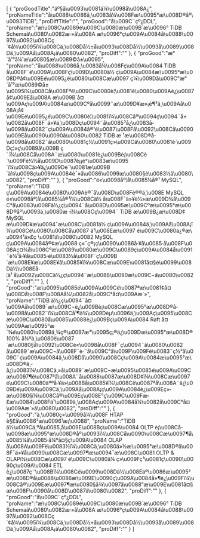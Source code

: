 [
	{
		"proGoodTitle":"äº§å\u0093\u0081ä¼\u0098å\u008A¿",
		"proNameTitle":"å\u0088\u0086å¸\u0083å¼\u008Fæ\u0095°æ\u008D®åº\u0093TiDB",
		"proDiffTitle":"",
		"proGood":"å\u009C¨çº¿DDL",
		"proName":"æ\u008C\u0089é\u009C\u0080æ\u009B´æ\u0096° TiDB Schemaã\u0080\u0082æ·»å\u008A æ\u0096°ç\u009A\u0084å\u0088\u0097å\u0092\u008Cç´¢å¼\u0095ï¼\u008Cä¸\u008Då½±å\u0093\u008Då½\u0093å\u0089\u008Dä¸\u009Aå\u008A¡ã\u0080\u0082",
		"proDiff":""
	},
	{
		"proGood":"æ°´å¹³å¼¹æ\u0080§æ\u0089©å±\u0095",
		"proName":"å\u0088\u0086å¸\u0083å¼\u008Fç\u009A\u0084 TiDB å\u008F¯é\u009A\u008Fç\u009D\u0080ä½ ç\u009A\u0084æ\u0095°æ\u008D®å¢\u009Eé\u0095¿è\u0080\u008Cæ\u0097 ç¼\u009Då\u009C°æ°´å¹³æ\u0089©å±\u0095ï¼\u008Cå\u008Fªé\u009C\u0080è¦\u0081é\u0080\u009Aè¿\u0087å¢\u009Eå\u008A æ\u009B´å¤\u009Aç\u009A\u0084æ\u009Cºå\u0099¨æ\u009D¥æ»¡è¶³ä¸\u009Aå\u008A¡å¢\u009Eé\u0095¿é\u009C\u0080è¦\u0081ï¼\u008Cåº\u0094ç\u0094¨å±\u0082å\u008F¯ä»¥ä¸\u008Dç\u0094¨å\u0085³å¿\u0083å­\u0098å\u0082¨ç\u009A\u0084å®¹é\u0087\u008Få\u0092\u008Cå\u0090\u009Eå\u0090\u0090ã\u0080\u0082 TiDB æ ¹æ\u008D®å­\u0098å\u0082¨ã\u0080\u0081ç½\u0091ç»\u009Cã\u0080\u0081è·\u009Dç¦»ç­\u0089å\u009B ç´ ï¼\u008Cå\u008A¨æ\u0080\u0081è¿\u009Bè¡\u008Cè´\u009Fè½½å\u009D\u0087è¡¡è°\u0083æ\u0095´ï¼\u008Cä»¥ä¿\u009Dè¯\u0081æ\u009B´ä¼\u0098ç\u009A\u0084è¯»å\u0086\u0099æ\u0080§è\u0083½ã\u0080\u0082",
		"proDiff":""
	},
	{
		"proGood":"é«\u0098åº¦å\u0085¼å®¹ MySQL",
		"proName":"TiDB ç\u009A\u0084é\u0080\u009Aè®¯å\u008D\u008Fè®®ä¸\u008E MySQL é«\u0098åº¦å\u0085¼å®¹ï¼\u008Cä½ å\u008F¯ä»¥è½»æ\u009D¾å\u009C°å\u0083\u008Fä½¿ç\u0094¨å\u008D\u0095æ\u009Cºæ\u0095°æ\u008D®åº\u0093ä¸\u0080æ ·ï¼\u008Cç\u0094¨ TiDB æ\u009B¿æ\u008D¢ MySQL æ\u009D¥æ\u0094¯æ\u008C\u0081ä½ ç\u009A\u0084ä¸\u009Aå\u008A¡ï¼\u008Cè\u0080\u008Cå\u0087 ä¹\u008Eæ\u0097 é\u009C\u0080ä¿®æ\u0094¹ä»£ç \u0081ã\u0080\u0082 MySQL ç\u009A\u0084å®¢æ\u0088·ç«¯ç®¡ç\u0090\u0086å·¥å\u0085·å\u008F\u008Aç¤¾å\u008Cºæ\u0089\u0080æ\u009C\u0089ç\u009A\u0084å\u0091¨è¾¹å·¥å\u0085·é\u0083½å\u008F¯ç\u009B´æ\u008E¥æ\u008E¥å\u0085¥ï¼\u008Cæ\u009E\u0081å¤§é\u0099\u008Dä½\u008Eå­¦ä¹ å\u0092\u008Cä½¿ç\u0094¨æ\u0088\u0090æ\u009C¬ã\u0080\u0082",
		"proDiff":""
	},
	{
		"proGood":"æ\u0095\u0085é\u009A\u009Cè\u0087ªæ\u0081¢å¤\u008Då\u008F\u008Aå¼\u0082å\u009C°å¤\u009Aæ´»",
		"proName":"TiDB ä½¿ç\u0094¨å¤\u009Aå\u0089¯æ\u009C¬è¿\u009Bè¡\u008Cæ\u0095°æ\u008D®å­\u0098å\u0082¨ï¼\u008Cå¹¶ä¾\u009Dèµ\u0096ä¸\u009Aç\u0095\u008Cæ\u009C\u0080å\u0085\u0088è¿\u009Bç\u009A\u0084 Raft å¤\u009Aæ\u0095°æ´¾é\u0080\u0089ä¸¾ç®\u0097æ³\u0095ç¡®ä¿\u009Dæ\u0095°æ\u008D® 100% å¼ºä¸\u0080è\u0087´æ\u0080§å\u0092\u008Cé«\u0098å\u008F¯ç\u0094¨ã\u0080\u0082 å\u0089¯æ\u009C¬å\u008F¯è·¨å\u009C°å\u009F\u009Fé\u0083¨ç½²å\u009C¨ç\u009A\u0084ä¸\u008Då\u0090\u008Cç\u009A\u0084æ\u0095°æ\u008D®ä¸­å¿\u0083ï¼\u008Cä¸»å\u0089¯æ\u009C¬æ\u0095\u0085é\u009A\u009Cæ\u0097¶è\u0087ªå\u008A¨å\u0088\u0087æ\u008D¢ï¼\u008Cæ\u0097 é\u009C\u0080äººå·¥ä»\u008Bå\u0085¥ï¼\u008Cè\u0087ªå\u008A¨ä¿\u009Dé\u009A\u009Cä¸\u009Aå\u008A¡ç\u009A\u0084è¿\u009Eç»­æ\u0080§ï¼\u008Cå®\u009Eç\u008E°ç\u009C\u009Fæ­£æ\u0084\u008Fä¹\u0089ä¸\u008Aç\u009A\u0084å¼\u0082å\u009C°å¤\u009Aæ´»ã\u0080\u0082",
		"proDiff":""
	},
	{
		"proGood":"ä¸\u0080ç«\u0099å¼\u008F HTAP è§£å\u0086³æ\u0096¹æ¡\u0088",
		"proName":"TiDB ä½\u009Cä¸ºå\u0085¸å\u009E\u008Bç\u009A\u0084 OLTP è¡\u008Cå­\u0098æ\u0095°æ\u008D®åº\u0093ï¼\u008Cå\u0090\u008Cæ\u0097¶å\u0085¼å\u0085·å¼ºå¤§ç\u009A\u0084 OLAP å\u008A\u009Fè\u0083½ï¼\u008Cä¸\u0080ä»½æ\u0095°æ\u008D®å\u008F¯ä»¥å\u0090\u008Cæ\u0097¶æ\u0094¯æ\u008C\u0081 OLTP & OLAPï¼\u008Cæ\u0097 é\u009C\u0080ä¼ ç»\u009Fç¹\u0081ç\u0090\u0090ç\u009A\u0084 ETL è¿\u0087ç¨\u008Bï¼\u008Cé\u0099\u008Dä½\u008Eäº\u0086æ\u0095°æ\u008D®å\u0088\u0086æ\u009E\u0090ç\u009A\u0084å»¶è¿\u009Fï¼\u008Cå®\u009Eæ\u0097¶æ\u0080§å¾\u0097å\u0088°æ\u009E\u0081å¤§æ\u008F\u0090å\u008D\u0087ã\u0080\u0082",
		"proDiff":""
	},
	{
		"proGood":"å\u009C¨çº¿DDL",
		"proName":"æ\u008C\u0089é\u009C\u0080æ\u009B´æ\u0096° TiDB Schemaã\u0080\u0082æ·»å\u008A æ\u0096°ç\u009A\u0084å\u0088\u0097å\u0092\u008Cç´¢å¼\u0095ï¼\u008Cä¸\u008Då½±å\u0093\u008Då½\u0093å\u0089\u008Dä¸\u009Aå\u008A¡ã\u0080\u0082",
		"proDiff":""
	}
]